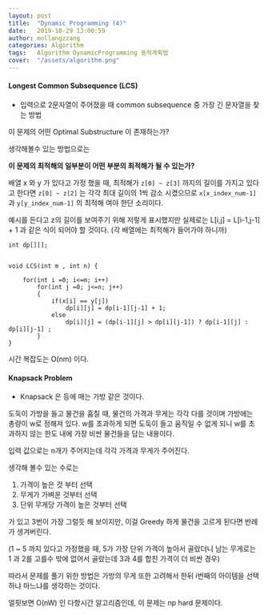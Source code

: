```yaml
---
layout: post
title:  "Dynamic Programming (4)"
date:   2019-10-29 13:00:59
author: mollangzzang
categories: Algorithm
tags:	Algorithm DynamicProgramming 동적계획법
cover:  "/assets/algorithm.png"
---
```


#### Longest Common Subsequence (LCS)

- 입력으로 2문자열이 주어졌을 때 common subsequence 중 가장 긴 문자열을 찾는 방법

이 문제의 어떤 Optimal Substructure 이 존재하는가?

생각해볼수 있는 방법으로는 

**이 문제의 최적해의 일부분이 어떤 부분의 최적해가 될 수 있는가?**

배열 x 와 y 가 있다고 가정 했을 때, 최적해가 `z[0] ~ z[3]` 까지의 길이를 가지고 있다고 한다면 `z[0] ~ z[2]` 는 각각 최대 길이의 1씩 감소 시켰으므로 `x[x_index_num-1]` 과 `y[y_index_num-1]` 의 최적해 여야 한단 소리이다. 

예시를 든다고 z의 길이를 보여주기 위해 저렇게 표시했지만 실제로는 L[i,j] = L[i-1,j-1] + 1 과 같은 식이 되어야 할 것이다. (각 배열에는 최적해가 들어가야 하니까)

```
int dp[][];


void LCS(int m , int n) {

    for(int i =0; i<=m; i++)
        for(int j =0; j<=n; j++)
        {
            if(x[i] == y[j])
                dp[i][j] = dp[i-1][j-1] + 1;
            else
                dp[i][j] = (dp[i-1][j] > dp[i][j-1]) ? dp[i-1][j] : dp[i][j-1] ;
        }
}
```
시간 복잡도는 O(nm) 이다.

#### Knapsack Problem

- Knapsack 은 등에 매는 가방 같은 것이다.

도둑이 가방을 들고 물건을 훔칠 때, 물건의 가격과 무게는 각각 다를 것이며 가방에는 총량이 w로 정해져 있다. w를 초과하게 되면 도둑이 들고 움직일 수 없게 되니 w를 초과하지 않는 한도 내에 가장 비싼 물건들을 담는 내용이다.

입력 값으로는 n개가 주어지는데 각각 가격과 무게가 주어진다.

생각해 볼수 있는 수로는

1. 가격이 높은 것 부터 선택
2. 무게가 가벼운 것부터 선택
3. 단위 무게당 가격이 높은 것부터 선택

가 있고 3번이 가장 그럴듯 해 보이지만, 이걸 Greedy 하게 물건을 고르게 된다면 반례가 생겨버린다.

(1 ~ 5 까지 있다고 가정했을 때, 5가 가장 단위 가격이 높아서 골랐더니 남는 무게로는 1 과 2를 고를수 밖에 없어서 골랐는데 3과 4를 합친 가격이 더 비싼 경우)

따라서 문제를 풀기 위한 방법은 가방의 무게 또한 고려해서 한뒤 i번째의 아이템을 선택 하냐 마느냐를 생각하는 것이다.

얼핏보면 O(nW) 인 다항시간 알고리즘인데, 이 문제는 np hard 문제이다.  
